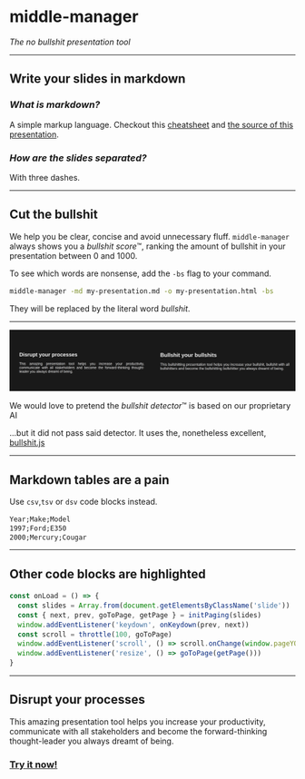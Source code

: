 # middle-manager

*The no bullshit presentation tool*

---

## Write your slides in **markdown**

### *What is markdown?*

A simple markup language. Checkout this [cheatsheet](https://github.com/adam-p/markdown-here/wiki/Markdown-Cheatsheet) and [the source of this presentation](https://raw.githubusercontent.com/idris-maps/middle-manager/master/demo.md).

### *How are the slides separated?*

With three dashes.

---

## Cut the bullshit

We help you be clear, concise and avoid unnecessary fluff. `middle-manager` always shows you a *bullshit score*™, ranking the amount of bullshit in your presentation between 0 and 1000.

To see which words are nonsense, add the `-bs` flag to your command.

```bash
middle-manager -md my-presentation.md -o my-presentation.html -bs
```

They will be replaced by the literal word *bullshit*.

---

![Replace bullshit demo](bullshit.png)

We would love to pretend the *bullshit detector*™ is based on our proprietary AI

...but it did not pass said detector. It uses the, nonetheless excellent, [bullshit.js](https://mourner.github.io/bullshit.js/)

---

## Markdown tables are a pain

Use `csv`,`tsv` or `dsv` code blocks instead.

```dsv;
Year;Make;Model
1997;Ford;E350
2000;Mercury;Cougar
```

---

## Other code blocks are highlighted

```ts
const onLoad = () => {
  const slides = Array.from(document.getElementsByClassName('slide'))
  const { next, prev, goToPage, getPage } = initPaging(slides)
  window.addEventListener('keydown', onKeydown(prev, next))
  const scroll = throttle(100, goToPage)
  window.addEventListener('scroll', () => scroll.onChange(window.pageYOffset / window.innerHeight))
  window.addEventListener('resize', () => goToPage(getPage()))
}
```

---

## Disrupt your processes

This amazing presentation tool helps you increase your productivity, communicate with all stakeholders and become the forward-thinking thought-leader you always dreamt of being.

### [Try it now!](https://github.com/idris-maps/middle-manager)